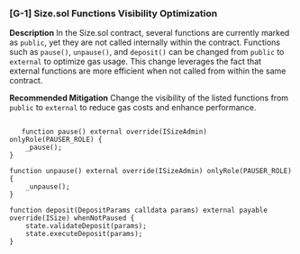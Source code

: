 ### [G-1] Size.sol Functions Visibility Optimization
**Description**
In the Size.sol contract, several functions are currently marked as `public`, yet they are not called internally within the contract. Functions such as `pause()`, `unpause()`, and `deposit()` can be changed from `public` to `external` to optimize gas usage. This change leverages the fact that external functions are more efficient when not called from within the same contract.

**Recommended Mitigation**
Change the visibility of the listed functions from `public` to `external` to reduce gas costs and enhance performance.

``` @diff
   
   function pause() external override(ISizeAdmin) onlyRole(PAUSER_ROLE) {
    _pause();
}

function unpause() external override(ISizeAdmin) onlyRole(PAUSER_ROLE) {
    _unpause();
}

function deposit(DepositParams calldata params) external payable override(ISize) whenNotPaused {
    state.validateDeposit(params);
    state.executeDeposit(params);
}
```
###